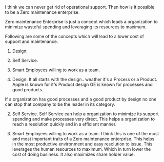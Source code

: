 I think we can never get rid of operational support. Then how is it possible to be a Zero maintenance enterprise.

Zero maintenance Enterprise is just a concept which leads a organization to minimize wasteful spending and leveraging its resources to maximum.

Following are some of the concepts which will lead to a lower cost of support and maintenance.

1) Design.
2) Self Service.
3) Smart Employees willing to work as a team.



1) Design.
  It all starts with the design.. weather it's a Process or a Product.
  Apple is known for it's Product design
  GE is known for processes and good products.

  If a organization has good processes and a good product by design no one can stop that company to be the leader in its category.

2) Self Service.
  Self Service can help a organization to minimize its support spending and make processes very direct. This helps a organization to reach a resolution quickly and in a efficient manner.


3) Smart Employees willing to work as a team.
    I think this is one of the must and most important traits of a Zero maintenance enterprise. This helps in the most productive environment and easy resolution to issue. This leverages the human resources     to maximum. Which in turn lower the cost of doing business. It also maximizes share holder value.
